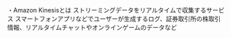 ・Amazon Kinesisとは
ストリーミングデータをリアルタイムで収集するサービス
スマートフォンアプリなどでユーザーが生成するログ、証券取引所の株取引情報、リアルタイムチャットやオンラインゲームのデータなど
